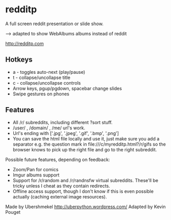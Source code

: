 redditp
=======

A full screen reddit presentation or slide show.

--> adapted to show WebAlbums albums instead of reddit

http://redditp.com

Hotkeys
-------

* a - toggles auto-next (play/pause)
* t - collapse/uncollapse title
* c - collapse/uncollapse controls
* Arrow keys, pgup/pgdown, spacebar change slides
* Swipe gestures on phones

Features
--------

* All /r/ subreddits, including different ?sort stuff.
* /user/ , /domain/ , /me/ url's work.
* Url's ending with ['.jpg', '.jpeg', '.gif', '.bmp', '.png']
* You can save the html file locally and use it, just make sure you add a separator e.g. the question mark in file:///c/myredditp.html?/r/gifs so the browser knows to pick up the right file and go to the right subreddit.

Possible future features, depending on feedback:
* Zoom/Pan for comics
* Imgur albums support
* Support for /r/random and /r/randnsfw virtual subreddits. These'll be tricky unless I cheat as they contain redirects.
* Offline access support, though I don't know if this is even possible actually (caching external image resources).

Made by Ubershmekel http://uberpython.wordpress.com/
Adapted by Kevin Pouget